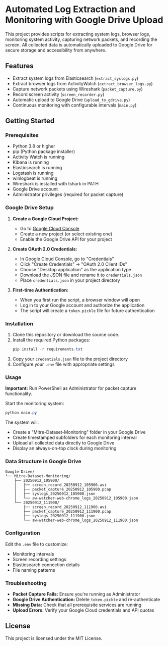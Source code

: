 # Automated Log Extraction and Monitoring with Google Drive Upload

This project provides scripts for extracting system logs, browser logs, monitoring system activity, capturing network packets, and recording the screen. All collected data is automatically uploaded to Google Drive for secure storage and accessibility from anywhere.

## Features
- Extract system logs from Elasticsearch (`extract_syslogs.py`)
- Extract browser logs from ActivityWatch (`extract_browser_logs.py`) 
- Capture network packets using Wireshark (`packet_capture.py`)
- Record screen activity (`screen_recorder.py`)
- Automatic upload to Google Drive (`upload_to_gdrive.py`)
- Continuous monitoring with configurable intervals (`main.py`)

## Getting Started

### Prerequisites
- Python 3.8 or higher
- pip (Python package installer)
- Activity Watch is running
- Kibana is running
- Elasticsearch is running
- Logstash is running
- winlogbeat is running
- Wireshark is installed with tshark in PATH
- Google Drive account
- Administrator privileges (required for packet capture)

### Google Drive Setup
1. **Create a Google Cloud Project:**
   - Go to [Google Cloud Console](https://console.developers.google.com/)
   - Create a new project (or select existing one)
   - Enable the Google Drive API for your project

2. **Create OAuth 2.0 Credentials:**
   - In Google Cloud Console, go to "Credentials"
   - Click "Create Credentials" → "OAuth 2.0 Client IDs"
   - Choose "Desktop application" as the application type
   - Download the JSON file and rename it to `credentials.json`
   - Place `credentials.json` in your project directory

3. **First-time Authentication:**
   - When you first run the script, a browser window will open
   - Log in to your Google account and authorize the application
   - The script will create a `token.pickle` file for future authentication

### Installation
1. Clone this repository or download the source code.
2. Install the required Python packages:
   ```powershell
   pip install -r requirements.txt
   ```
3. Copy your `credentials.json` file to the project directory
4. Configure your `.env` file with appropriate settings

### Usage
**Important:** Run PowerShell as Administrator for packet capture functionality.

Start the monitoring system:
```powershell
python main.py
```

The system will:
- Create a "Mitre-Dataset-Monitoring" folder in your Google Drive
- Create timestamped subfolders for each monitoring interval
- Upload all collected data directly to Google Drive
- Display an always-on-top clock during monitoring

### Data Structure in Google Drive
```
Google Drive/
└── Mitre-Dataset-Monitoring/
    ├── 20250912_105900/
    │   ├── screen_record_20250912_105900.avi
    │   ├── packet_capture_20250912_105900.pcap
    │   ├── syslogs_20250912_105900.json
    │   └── aw-watcher-web-chrome_logs_20250912_105900.json
    └── 20250912_111900/
        ├── screen_record_20250912_111900.avi
        ├── packet_capture_20250912_111900.pcap
        ├── syslogs_20250912_111900.json
        └── aw-watcher-web-chrome_logs_20250912_111900.json
```

### Configuration
Edit the `.env` file to customize:
- Monitoring intervals
- Screen recording settings
- Elasticsearch connection details
- File naming patterns

### Troubleshooting
- **Packet Capture Fails:** Ensure you're running as Administrator
- **Google Drive Authentication:** Delete `token.pickle` and re-authenticate
- **Missing Data:** Check that all prerequisite services are running
- **Upload Errors:** Verify your Google Cloud credentials and API quotas

## License
This project is licensed under the MIT License.

